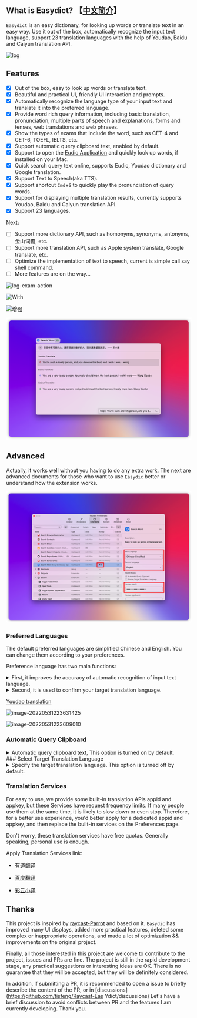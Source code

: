 ## What is Easydict?  【[中文简介](https://github.com/tisfeng/Raycast-Easydict/wiki/Easydict-%E4%B8%AD%E6%96%87%E7%AE%80%E4%BB%8B)】

`Easydict` is an easy dictionary, for looking up words or translate text in an easy way. Use it out of the box, automatically recognize the input text language, support 23 translation languages with the help of Youdao, Baidu and Caiyun translation API.

![log](https://cdn.jsdelivr.net/gh/tisfeng/ImageBed@main/uPic/log.png)

## Features

- [x] Out of the box, easy to look up words or translate text.
- [x] Beautiful and practical UI, friendly UI interaction and prompts.
- [x] Automatically recognize the language type of your input text and translate it into the preferred language.
- [x] Provide word rich query information, including basic translation, pronunciation, multiple parts of speech and explanations, forms and tenses, web translations and web phrases.
- [x] Show the types of exams that include the word, such as CET-4 and CET-6, TOEFL, IELTS, etc.
- [x] Support automatic query clipboard text, enabled by default.
- [x] Support to open the [Eudic Application](https://www.eudic.net/v4/en/app/eudic) and quickly look up words, if installed on your Mac.
- [x] Quick search query text online, supports Eudic, Youdao dictionary and Google translation.
- [x] Support Text to Speech(aka TTS).
- [x] Support shortcut `Cmd`+`S` to quickly play the pronunciation of query words.
- [x] Support for displaying multiple translation results, currently supports Youdao, Baidu and Caiyun translation API.
- [x] Support 23 languages.

Next:

- [ ] Support more dictionary API, such as homonyms, synonyms, antonyms, 金山词霸, etc.
- [ ] Support more translation API, such as Apple system translate, Google translate, etc.
- [ ] Optimize the implementation of text to speech, current is simple call say shell command.
- [ ] More features are on the way...

![log-exam-action](https://cdn.jsdelivr.net/gh/tisfeng/ImageBed@main/uPic/log-exam-action.png)

![With](https://cdn.jsdelivr.net/gh/tisfeng/ImageBed@main/uPic/With.png)

![增强](https://cdn.jsdelivr.net/gh/tisfeng/ImageBed@main/uPic/%E5%A2%9E%E5%BC%BA.png)

![你是非常可爱](https://github.com/tisfeng/ImageBed/blob/main/uPic/你是非常可爱.png?raw=true)

## Advanced

Actually, it works well without you having to do any extra work. The next are advanced documents for those who want to use `Easydic` better or understand how the extension works.

![](https://github.com/tisfeng/ImageBed/blob/main/uPic/iShot_2022-06-01_10.57.00.png?raw=true)

### Preferred Languages

The default preferred languages are simplified Chinese and English. You can change them according to your preferences.

Preference language has two main functions:

<details>
  <summary> First, it improves the accuracy of automatic recognition of input text language. </summary>
Preference language will be given priority in order during automatic recognition. This is because some words may represent multiple languages at the same time, and the automatic recognition program cannot work as expected. In most cases, the automatic recognition of input text is very useful, except for very few special cases. For example, the English word `heel` will be automatically recognized into Dutch by Youdao translation, and then the translation results are not what we expect. At this time, if your `Easydict` preferred language contains English, it will be recognized into English first and translated correctly.
</details>


<details>
  <summary> Second, it is used to confirm your target translation language.  </summary>
For example, if you input a sentence arbitrarily, it will be translated into the first preferred language. If the automatically recognized language is the same as your first preferred language, it will be automatically translated into the second preferred language.
</details>

[Youdao translation](https://fanyi.youdao.com/?keyfrom=dict2.top)

![image-20220531223631425](https://cdn.jsdelivr.net/gh/tisfeng/ImageBed@main/uPic/image-20220531223631425.png)

![image-20220531223609010](https://cdn.jsdelivr.net/gh/tisfeng/ImageBed@main/uPic/image-20220531223609010.png)

### Automatic Query Clipboard

<details>
	<summary> Automatic query clipboard text, This option is turned on by default. </summary> 
In order to better match the automatic clipboard query feature, it is a good idea to set a hotkey for `Easydic`, such as `Shift` + `Cmd ` + `E`, so that after copying the text, you can directly query words through the hotkey, which is very smooth and elegant. 
In addition, to avoid frequently querying the same clipboard words, we set a `10 minute` limit, that is, if the latest word on the clipboard is automatically queried only once within 10 minutes, of course, you can manually paste and query at any time.
</details>
### Select Target Translation Language

<details>
  <summary> Specify the target translation language. This option is turned off by default. </summary>
By default, the extension will automatically select the preferred languages as the target translation language, but sometimes if you want to manually specify a supported language as the target language, you can turn on the option `Select Target Translation Language` on the preference page, and then you can temporarily select another target language in the action panel.
</details>

### Translation Services

For easy to use, we provide some built-in translation APIs appid and appkey, but these Services have request frequency limits. If many people use them at the same time, it is likely to slow down or even stop. Therefore, for a better use experience, you'd better apply for a dedicated appid and appkey, and then replace the built-in services on the Preferences page.

Don't worry, these translation services have free quotas. Generally speaking, personal use is enough.

Apply Translation Services link:

- [有道翻译](https://ai.youdao.com/price-center.s#servicename=fanyi-text)

- [百度翻译](https://fanyi-api.baidu.com/)

- [彩云小译](https://dashboard.caiyunapp.com/user/sign_in/)

## Thanks

This project is inspired by [raycast-Parrot](https://github.com/Haojen/raycast-Parrot) and based on it. `Easydic` has improved many UI displays, added more practical features, deleted some complex or inappropriate operations, and made a lot of optimization && improvements on the original project.



Finally, all those interested in this project are welcome to contribute to the project, issues and PRs are fine. The project is still in the rapid development stage, any practical suggestions or interesting ideas are OK. There is no guarantee that they will be accepted, but they will be definitely considered. 

In addition, if submitting a PR, it is recommended to open a issue to briefly describe the content of the PR, or in [discussions](https://github.com/tisfeng/Raycast-Eas Ydict/discussions) Let's have a brief discussion to avoid conflicts between PR and the features I am currently developing. Thank you.
